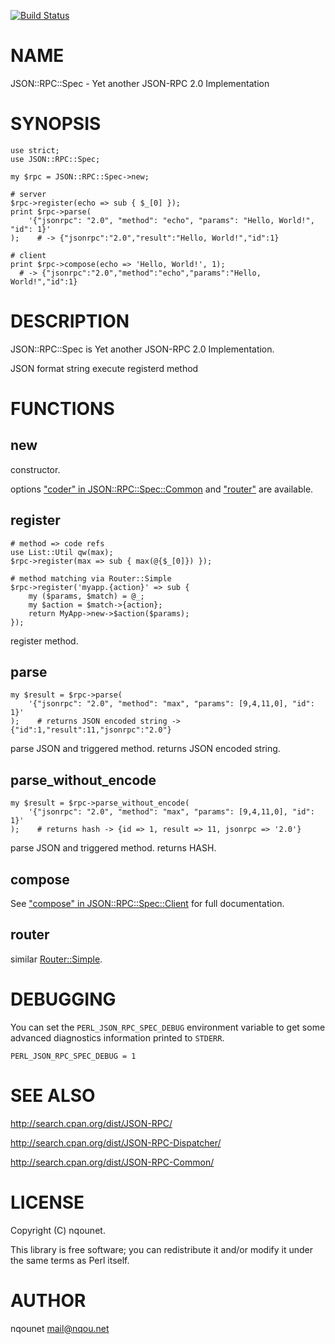 [![Build Status](https://travis-ci.org/nqounet/p5-json-rpc-spec.png?branch=master)](https://travis-ci.org/nqounet/p5-json-rpc-spec)
# NAME

JSON::RPC::Spec - Yet another JSON-RPC 2.0 Implementation

# SYNOPSIS

    use strict;
    use JSON::RPC::Spec;

    my $rpc = JSON::RPC::Spec->new;

    # server
    $rpc->register(echo => sub { $_[0] });
    print $rpc->parse(
        '{"jsonrpc": "2.0", "method": "echo", "params": "Hello, World!", "id": 1}'
    );    # -> {"jsonrpc":"2.0","result":"Hello, World!","id":1}

    # client
    print $rpc->compose(echo => 'Hello, World!', 1);
      # -> {"jsonrpc":"2.0","method":"echo","params":"Hello, World!","id":1}

# DESCRIPTION

JSON::RPC::Spec is Yet another JSON-RPC 2.0 Implementation.

JSON format string execute registerd method

# FUNCTIONS

## new

constructor.

options ["coder" in JSON::RPC::Spec::Common](https://metacpan.org/pod/JSON::RPC::Spec::Common#coder) and ["router"](#router) are available.

## register

    # method => code refs
    use List::Util qw(max);
    $rpc->register(max => sub { max(@{$_[0]}) });

    # method matching via Router::Simple
    $rpc->register('myapp.{action}' => sub {
        my ($params, $match) = @_;
        my $action = $match->{action};
        return MyApp->new->$action($params);
    });

register method.

## parse

    my $result = $rpc->parse(
        '{"jsonrpc": "2.0", "method": "max", "params": [9,4,11,0], "id": 1}'
    );    # returns JSON encoded string -> {"id":1,"result":11,"jsonrpc":"2.0"}

parse JSON and triggered method. returns JSON encoded string.

## parse\_without\_encode

    my $result = $rpc->parse_without_encode(
        '{"jsonrpc": "2.0", "method": "max", "params": [9,4,11,0], "id": 1}'
    );    # returns hash -> {id => 1, result => 11, jsonrpc => '2.0'}

parse JSON and triggered method. returns HASH.

## compose

See ["compose" in JSON::RPC::Spec::Client](https://metacpan.org/pod/JSON::RPC::Spec::Client#compose) for full documentation.

## router

similar [Router::Simple](https://metacpan.org/pod/Router::Simple).

# DEBUGGING

You can set the `PERL_JSON_RPC_SPEC_DEBUG` environment variable to get some advanced diagnostics information printed to `STDERR`.

    PERL_JSON_RPC_SPEC_DEBUG = 1

# SEE ALSO

http://search.cpan.org/dist/JSON-RPC/

http://search.cpan.org/dist/JSON-RPC-Dispatcher/

http://search.cpan.org/dist/JSON-RPC-Common/

# LICENSE

Copyright (C) nqounet.

This library is free software; you can redistribute it and/or modify it under the same terms as Perl itself.

# AUTHOR

nqounet <mail@nqou.net>

